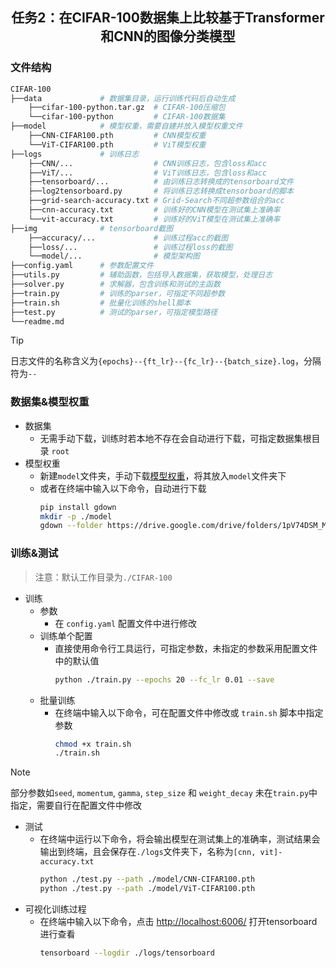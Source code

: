 <h2 align="center"> 任务2：在CIFAR-100数据集上比较基于Transformer和CNN的图像分类模型 </h2>

### 文件结构

```bash
CIFAR-100
├──data             # 数据集目录，运行训练代码后自动生成
    ├──cifar-100-python.tar.gz  # CIFAR-100压缩包
    └──cifar-100-python         # CIFAR-100数据集
├──model            # 模型权重，需要自建并放入模型权重文件
    ├──CNN-CIFAR100.pth         # CNN模型权重
    └──ViT-CIFAR100.pth         # ViT模型权重
├──logs             # 训练日志
    ├──CNN/...                  # CNN训练日志，包含loss和acc
    ├──ViT/...                  # ViT训练日志，包含loss和acc
    ├──tensorboard/...          # 由训练日志转换成的tensorboard文件
    ├──log2tensorboard.py       # 将训练日志转换成tensorboard的脚本
    ├──grid-search-accuracy.txt # Grid-Search不同超参数组合的acc
    ├──cnn-accuracy.txt         # 训练好的CNN模型在测试集上准确率
    └──vit-accuracy.txt         # 训练好的ViT模型在测试集上准确率
├──img              # tensorboard截图
    ├──accuracy/...             # 训练过程acc的截图
    ├──loss/...                 # 训练过程loss的截图
    └──model/...                # 模型架构图
├──config.yaml      # 参数配置文件
├──utils.py         # 辅助函数，包括导入数据集，获取模型，处理日志
├──solver.py        # 求解器，包含训练和测试的主函数
├──train.py         # 训练的parser，可指定不同超参数
├──train.sh         # 批量化训练的shell脚本
├──test.py          # 测试的parser，可指定模型路径
└──readme.md      
```

> [!TIP]
> 日志文件的名称含义为`{epochs}--{ft_lr}--{fc_lr}--{batch_size}.log`，分隔符为`--`


### 数据集&模型权重

- 数据集
  - 无需手动下载，训练时若本地不存在会自动进行下载，可指定数据集根目录 `root` 
- 模型权重
  - 新建`model`文件夹，手动下载[模型权重](https://drive.google.com/drive/folders/1pV74DSM_MMEqIT9KZygSfciS4wUiW370?usp=drive_link)，将其放入`model`文件夹下
  - 或者在终端中输入以下命令，自动进行下载
    ```bash
    pip install gdown
    mkdir -p ./model
    gdown --folder https://drive.google.com/drive/folders/1pV74DSM_MMEqIT9KZygSfciS4wUiW370 -O ./model
    ``` 

### 训练&测试

> 注意：默认工作目录为`./CIFAR-100`

- 训练
  - 参数
    - 在 `config.yaml` 配置文件中进行修改
  - 训练单个配置
    - 直接使用命令行工具运行，可指定参数，未指定的参数采用配置文件中的默认值
      ```bash
      python ./train.py --epochs 20 --fc_lr 0.01 --save
      ```
  - 批量训练
    - 在终端中输入以下命令，可在配置文件中修改或 `train.sh` 脚本中指定参数
      ```bash
      chmod +x train.sh
      ./train.sh
      ```
> [!NOTE]
> 部分参数如`seed`, `momentum`, `gamma`, `step_size` 和 `weight_decay` 未在`train.py`中指定，需要自行在配置文件中修改  
- 测试
  - 在终端中运行以下命令，将会输出模型在测试集上的准确率，测试结果会输出到终端，且会保存在`./logs`文件夹下，名称为`[cnn, vit]-accuracy.txt`
    ```bash
    python ./test.py --path ./model/CNN-CIFAR100.pth
    python ./test.py --path ./model/ViT-CIFAR100.pth
    ``` 
- 可视化训练过程
  - 在终端中输入以下命令，点击 [http://localhost:6006/]() 打开tensorboard进行查看
    ```bash
    tensorboard --logdir ./logs/tensorboard
    ``` 